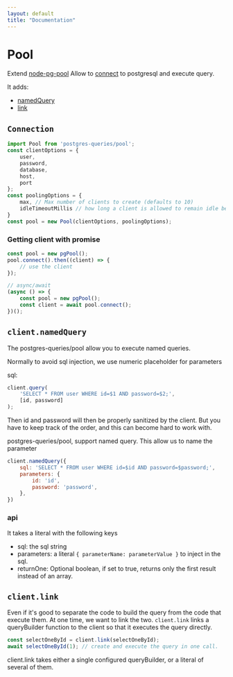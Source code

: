 ```yaml
---
layout: default
title: "Documentation"
---
```

# Pool
Extend [node-pg-pool](https://github.com/brianc/node-pg-pool)
Allow to [connect](#connection) to postgresql and execute query.

It adds:
- [namedQuery](#client.namedQuery)
- [link](#client.link)

## `Connection`
```js
import Pool from 'postgres-queries/pool';
const clientOptions = {
    user,
    password,
    database,
    host,
    port
};
const poolingOptions = {
    max, // Max number of clients to create (defaults to 10)
    idleTimeoutMillis // how long a client is allowed to remain idle before being closed (defaults to 30 000 ms)
}
const pool = new Pool(clientOptions, poolingOptions);
```

### Getting client with promise
```js
const pool = new pgPool();
pool.connect().then((client) => {
    // use the client
});

// async/await
(async () => {
    const pool = new pgPool();
    const client = await pool.connect();
})();
```

## `client.namedQuery`

The postgres-queries/pool allow you to execute named queries.

Normally to avoid sql injection, we use numeric placeholder for parameters

sql:
```js
client.query(
    'SELECT * FROM user WHERE id=$1 AND password=$2;',
    [id, password]
);
```

Then id and password will then be properly sanitized by the client.
But you have to keep track of the order, and this can become hard to work with.

postgres-queries/pool, support named query.
This allow us to name the parameter

```js
client.namedQuery({
    sql: 'SELECT * FROM user WHERE id=$id AND password=$password;',
    parameters: {
        id: 'id',
        password: 'password',
    },
})
```

### api
It takes a literal with the following keys

- sql: the sql string
- parameters: a literal `{ parameterName: parameterValue }` to inject in the sql.
- returnOne: Optional boolean, if set to true, returns only the first result instead of an array.


## `client.link`
Even if it's good to separate the code to build the query from the code that execute them. At one time, we want to link the two.
`client.link` links a queryBuilder function to the client so that it executes the query directly.

```js
const selectOneById = client.link(selectOneById);
await selectOneById(1); // create and execute the query in one call.
```

client.link takes either a single configured queryBuilder, or a literal of several of them.


